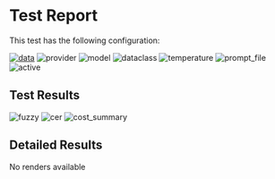 # Test Report

This test has the following configuration:

<a href="/humanities_data_benchmark/benchmarks/medieval_manuscripts"><img src="https://img.shields.io/badge/data-medieval_manuscripts-lightgrey" alt="data"></a>&nbsp;<img src="https://img.shields.io/badge/provider-anthropic-green" alt="provider">&nbsp;<img src="https://img.shields.io/badge/model-claude--opus--4--20250514-blue" alt="model">&nbsp;<img src="https://img.shields.io/badge/dataclass-Document-purple" alt="dataclass">&nbsp;<img src="https://img.shields.io/badge/temperature-0.0-ffff00" alt="temperature">&nbsp;<img src="https://img.shields.io/badge/prompt_file-prompt.txt-lightgrey" alt="prompt_file">&nbsp;<img src="https://img.shields.io/badge/active-yes-brightgreen" alt="active">

## Test Results
<img src="https://img.shields.io/badge/fuzzy-0.648-brightgreen" alt="fuzzy">&nbsp;<img src="https://img.shields.io/badge/cer-0.391-brightgreen" alt="cer">&nbsp;<img src="https://img.shields.io/badge/cost_summary-{'total_input_tokens': 24744, 'total_output_tokens': 3681, 'total_tokens': 28425, 'input_cost_usd': 0.37116, 'output_cost_usd': 0.276075, 'total_cost_usd': 0.647235, 'pricing_date': '2025--10--24', 'input_price_per_million': 15.0, 'output_price_per_million': 75.0}-brightgreen" alt="cost_summary">&nbsp;

## Detailed Results
No renders available

